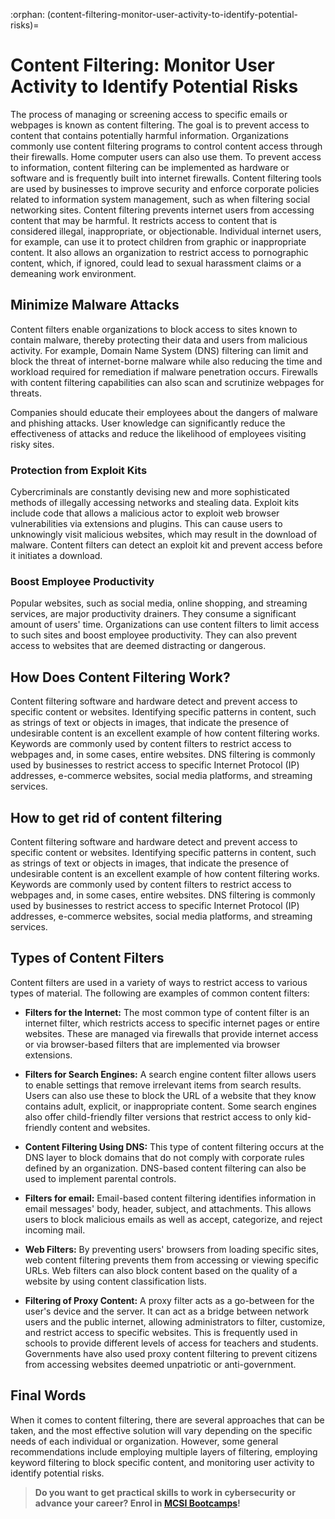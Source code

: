 :orphan:
(content-filtering-monitor-user-activity-to-identify-potential-risks)=

# Content Filtering: Monitor User Activity to Identify Potential Risks

The process of managing or screening access to specific emails or webpages is known as content filtering. The goal is to prevent access to content that contains potentially harmful information. Organizations commonly use content filtering programs to control content access through their firewalls. Home computer users can also use them. To prevent access to information, content filtering can be implemented as hardware or software and is frequently built into internet firewalls. Content filtering tools are used by businesses to improve security and enforce corporate policies related to information system management, such as when filtering social networking sites. Content filtering prevents internet users from accessing content that may be harmful. It restricts access to content that is considered illegal, inappropriate, or objectionable. Individual internet users, for example, can use it to protect children from graphic or inappropriate content. It also allows an organization to restrict access to pornographic content, which, if ignored, could lead to sexual harassment claims or a demeaning work environment.

## Minimize Malware Attacks

Content filters enable organizations to block access to sites known to contain malware, thereby protecting their data and users from malicious activity. For example, Domain Name System (DNS) filtering can limit and block the threat of internet-borne malware while also reducing the time and workload required for remediation if malware penetration occurs. Firewalls with content filtering capabilities can also scan and scrutinize webpages for threats.

Companies should educate their employees about the dangers of malware and phishing attacks. User knowledge can significantly reduce the effectiveness of attacks and reduce the likelihood of employees visiting risky sites.

### Protection from Exploit Kits

Cybercriminals are constantly devising new and more sophisticated methods of illegally accessing networks and stealing data. Exploit kits include code that allows a malicious actor to exploit web browser vulnerabilities via extensions and plugins. This can cause users to unknowingly visit malicious websites, which may result in the download of malware. Content filters can detect an exploit kit and prevent access before it initiates a download.

### Boost Employee Productivity

Popular websites, such as social media, online shopping, and streaming services, are major productivity drainers. They consume a significant amount of users' time. Organizations can use content filters to limit access to such sites and boost employee productivity. They can also prevent access to websites that are deemed distracting or dangerous.

## How Does Content Filtering Work?

Content filtering software and hardware detect and prevent access to specific content or websites. Identifying specific patterns in content, such as strings of text or objects in images, that indicate the presence of undesirable content is an excellent example of how content filtering works. Keywords are commonly used by content filters to restrict access to webpages and, in some cases, entire websites.
DNS filtering is commonly used by businesses to restrict access to specific Internet Protocol (IP) addresses, e-commerce websites, social media platforms, and streaming services.

## How to get rid of content filtering

Content filtering software and hardware detect and prevent access to specific content or websites. Identifying specific patterns in content, such as strings of text or objects in images, that indicate the presence of undesirable content is an excellent example of how content filtering works. Keywords are commonly used by content filters to restrict access to webpages and, in some cases, entire websites.
DNS filtering is commonly used by businesses to restrict access to specific Internet Protocol (IP) addresses, e-commerce websites, social media platforms, and streaming services.

## Types of Content Filters

Content filters are used in a variety of ways to restrict access to various types of material. The following are examples of common content filters:

- **Filters for the Internet:** The most common type of content filter is an internet filter, which restricts access to specific internet pages or entire websites. These are managed via firewalls that provide internet access or via browser-based filters that are implemented via browser extensions.

- **Filters for Search Engines:** A search engine content filter allows users to enable settings that remove irrelevant items from search results. Users can also use these to block the URL of a website that they know contains adult, explicit, or inappropriate content. Some search engines also offer child-friendly filter versions that restrict access to only kid-friendly content and websites.

- **Content Filtering Using DNS:** This type of content filtering occurs at the DNS layer to block domains that do not comply with corporate rules defined by an organization. DNS-based content filtering can also be used to implement parental controls.

- **Filters for email:** Email-based content filtering identifies information in email messages' body, header, subject, and attachments. This allows users to block malicious emails as well as accept, categorize, and reject incoming mail.

- **Web Filters:** By preventing users' browsers from loading specific sites, web content filtering prevents them from accessing or viewing specific URLs. Web filters can also block content based on the quality of a website by using content classification lists.

- **Filtering of Proxy Content:** A proxy filter acts as a go-between for the user's device and the server. It can act as a bridge between network users and the public internet, allowing administrators to filter, customize, and restrict access to specific websites. This is frequently used in schools to provide different levels of access for teachers and students. Governments have also used proxy content filtering to prevent citizens from accessing websites deemed unpatriotic or anti-government.

## Final Words

When it comes to content filtering, there are several approaches that can be taken, and the most effective solution will vary depending on the specific needs of each individual or organization. However, some general recommendations include employing multiple layers of filtering, employing keyword filtering to block specific content, and monitoring user activity to identify potential risks.

> **Do you want to get practical skills to work in cybersecurity or advance your career? Enrol in [MCSI Bootcamps](https://www.mosse-institute.com/bootcamps.html)!**
